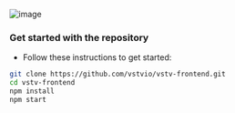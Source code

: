 ![image](http://vstv.io/uploads/branding/vstv_logo_min_100.png)
### Get started with the repository
* Follow these instructions to get started:
```bash
git clone https://github.com/vstvio/vstv-frontend.git
cd vstv-frontend
npm install
npm start
```

